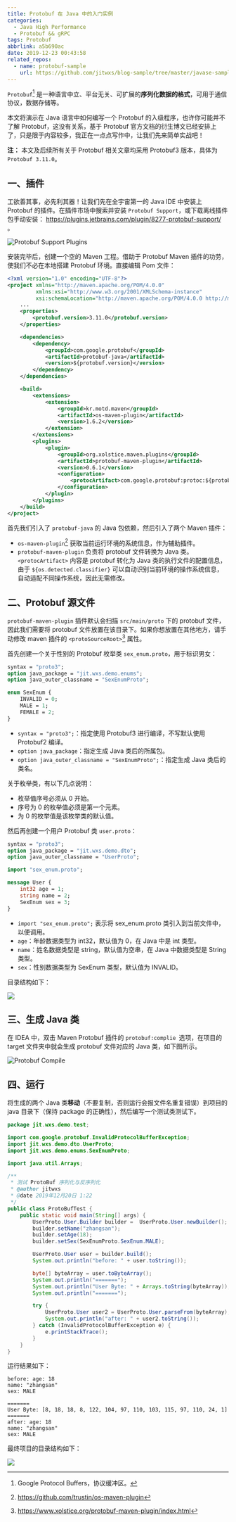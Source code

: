 ```yaml
---
title: Protobuf 在 Java 中的入门实例
categories:
  - Java High Performance
  - Protobuf && gRPC
tags: Protobuf
abbrlink: a5b690ac
date: 2019-12-23 00:43:58
related_repos:
  - name: protobuf-sample
    url: https://github.com/jitwxs/blog-sample/tree/master/javase-sample/protobuf-sample
---
```


`Protobuf`[^1] 是一种语言中立、平台无关、可扩展的**序列化数据的格式**，可用于通信协议，数据存储等。

本文将演示在 Java 语言中如何编写一个 Protobuf 的入级程序，也许你可能并不了解 Protobuf，这没有关系，基于 Protobuf 官方文档的衍生博文已经安排上了，只是限于内容较多，我正在一点点写作中，让我们先来简单实战吧！

**注：** 本文及后续所有关于 Protobuf 相关文章均采用 Protobuf3 版本，具体为 `Protobuf 3.11.0`。

## 一、插件

工欲善其事，必先利其器！让我们先在全宇宙第一的 Java IDE 中安装上 Protobuf 的插件。在插件市场中搜索并安装 `Protobuf Support`，或下载离线插件包手动安装： https://plugins.jetbrains.com/plugin/8277-protobuf-support/ 。

![Protobuf Support Plugins](https://cdn.jsdelivr.net/gh/jitwxs/cdn/blog/posts/201912/20191223005652462.png)

安装完毕后，创建一个空的 Maven 工程。借助于 Protobuf Maven 插件的功劳，使我们不必在本地搭建 Protobuf 环境。直接编辑 Pom 文件：

```xml
<?xml version="1.0" encoding="UTF-8"?>
<project xmlns="http://maven.apache.org/POM/4.0.0"
         xmlns:xsi="http://www.w3.org/2001/XMLSchema-instance"
         xsi:schemaLocation="http://maven.apache.org/POM/4.0.0 http://maven.apache.org/xsd/maven-4.0.0.xsd">
    ...
    <properties>
        <protobuf.version>3.11.0</protobuf.version>
    </properties>

    <dependencies>
        <dependency>
            <groupId>com.google.protobuf</groupId>
            <artifactId>protobuf-java</artifactId>
            <version>${protobuf.version}</version>
        </dependency>
    </dependencies>

    <build>
        <extensions>
            <extension>
                <groupId>kr.motd.maven</groupId>
                <artifactId>os-maven-plugin</artifactId>
                <version>1.6.2</version>
            </extension>
        </extensions>
        <plugins>
            <plugin>
                <groupId>org.xolstice.maven.plugins</groupId>
                <artifactId>protobuf-maven-plugin</artifactId>
                <version>0.6.1</version>
                <configuration>
                    <protocArtifact>com.google.protobuf:protoc:${protobuf.version}:exe:${os.detected.classifier}</protocArtifact>
                </configuration>
            </plugin>
        </plugins>
    </build>
</project>
```

首先我们引入了 `protobuf-java` 的 Java 包依赖，然后引入了两个 Maven 插件：

- `os-maven-plugin`[^2] 获取当前运行环境的系统信息，作为辅助插件。
- `protobuf-maven-plugin` 负责将 protobuf 文件转换为 Java 类。`<protocArtifact>` 内容是 protobuf 转化为 Java 类的执行文件的配置信息，由于 `${os.detected.classifier}` 可以自动识别当前环境的操作系统信息，自动适配不同操作系统，因此无需修改。

## 二、Protobuf 源文件

`protobuf-maven-plugin` 插件默认会扫描 `src/main/proto` 下的 protobuf 文件，因此我们需要将 protobuf 文件放置在该目录下。如果你想放置在其他地方，请手动修改 maven 插件的 `<protoSourceRoot>`[^3] 属性。

首先创建一个关于性别的 Protobuf 枚举类 `sex_enum.proto`，用于标识男女：

```protobuf
syntax = "proto3";
option java_package = "jit.wxs.demo.enums";
option java_outer_classname = "SexEnumProto";

enum SexEnum {
    INVALID = 0;
    MALE = 1;
    FEMALE = 2;
}
```

- `syntax = "proto3";`：指定使用 Protobuf3 进行编译，不写默认使用 Protobuf2 编译。
- `option java_package`：指定生成 Java 类后的所属包。
- `option java_outer_classname = "SexEnumProto";`：指定生成 Java 类后的类名。

关于枚举类，有以下几点说明：

- 枚举值序号必须从 0 开始。
- 序号为 0 的枚举值必须是第一个元素。
- 为 0 的枚举值是该枚举类的默认值。

然后再创建一个用户 Protobuf 类 `user.proto`：

```protobuf
syntax = "proto3";
option java_package = "jit.wxs.demo.dto";
option java_outer_classname = "UserProto";

import "sex_enum.proto";

message User {
    int32 age = 1;
    string name = 2;
    SexEnum sex = 3;
}
```

- `import "sex_enum.proto";` 表示将 sex_enum.proto 类引入到当前文件中，以便调用。
- `age`：年龄数据类型为 int32，默认值为 0，在 Java 中是 int 类型。
- `name`：姓名数据类型是 string，默认值为空串，在 Java 中数据类型是 String 类型。
- `sex`：性别数据类型为 SexEnum 类型，默认值为 INVALID。

目录结构如下：

![](https://cdn.jsdelivr.net/gh/jitwxs/cdn/blog/posts/201912/20191223011801327.png)

## 三、生成 Java 类

在 IDEA 中，双击 Maven Protobuf 插件的 `protobuf:complie `选项，在项目的 target 文件夹中就会生成 protobuf 文件对应的 Java 类，如下图所示。

![Protobuf Compile](https://cdn.jsdelivr.net/gh/jitwxs/cdn/blog/posts/201912/20191223011936993.png)

## 四、运行

将生成的两个 Java 类**移动**（不要复制，否则运行会报文件名重复错误）到项目的 java 目录下（保持 package 的正确性），然后编写一个测试类测试下。

```java
package jit.wxs.demo.test;

import com.google.protobuf.InvalidProtocolBufferException;
import jit.wxs.demo.dto.UserProto;
import jit.wxs.demo.enums.SexEnumProto;

import java.util.Arrays;

/**
 * 测试 ProtoBuf 序列化与反序列化
 * @author jitwxs
 * @date 2019年12月20日 1:22
 */
public class ProtoBufTest {
    public static void main(String[] args) {
        UserProto.User.Builder builder =  UserProto.User.newBuilder();
        builder.setName("zhangsan");
        builder.setAge(18);
        builder.setSex(SexEnumProto.SexEnum.MALE);

        UserProto.User user = builder.build();
        System.out.println("before: " + user.toString());

        byte[] byteArray = user.toByteArray();
        System.out.println("=======");
        System.out.println("User Byte: " + Arrays.toString(byteArray));
        System.out.println("=======");

        try {
            UserProto.User user2 = UserProto.User.parseFrom(byteArray);
            System.out.println("after: " + user2.toString());
        } catch (InvalidProtocolBufferException e) {
            e.printStackTrace();
        }
    }
}
```

运行结果如下：

```
before: age: 18
name: "zhangsan"
sex: MALE

=======
User Byte: [8, 18, 18, 8, 122, 104, 97, 110, 103, 115, 97, 110, 24, 1]
=======
after: age: 18
name: "zhangsan"
sex: MALE
```

最终项目的目录结构如下：

![](https://cdn.jsdelivr.net/gh/jitwxs/cdn/blog/posts/201912/2019122301234225.png)

[^1]: Google Protocol Buffers，协议缓冲区。
[^2]:  https://github.com/trustin/os-maven-plugin 
[^3]:  https://www.xolstice.org/protobuf-maven-plugin/index.html 
